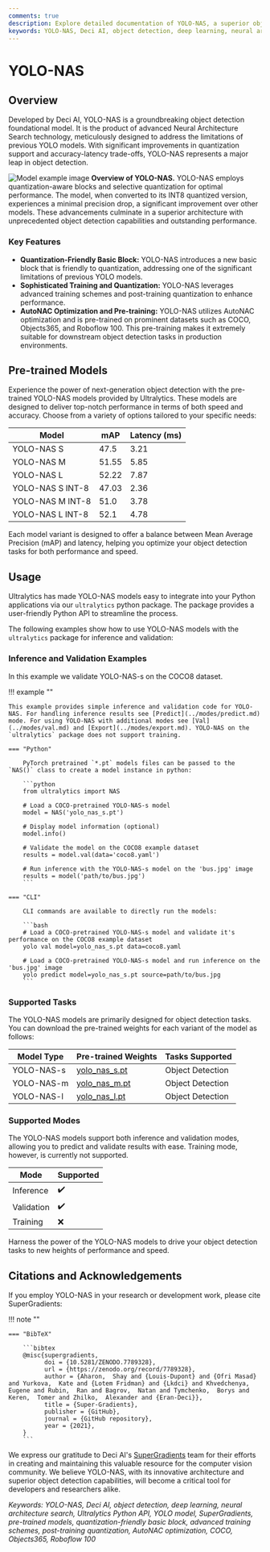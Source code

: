 ```yaml
---
comments: true
description: Explore detailed documentation of YOLO-NAS, a superior object detection model. Learn about its features, pre-trained models, usage with Ultralytics Python API, and more.
keywords: YOLO-NAS, Deci AI, object detection, deep learning, neural architecture search, Ultralytics Python API, YOLO model, pre-trained models, quantization, optimization, COCO, Objects365, Roboflow 100
---
```


# YOLO-NAS

## Overview

Developed by Deci AI, YOLO-NAS is a groundbreaking object detection foundational model. It is the product of advanced Neural Architecture Search technology, meticulously designed to address the limitations of previous YOLO models. With significant improvements in quantization support and accuracy-latency trade-offs, YOLO-NAS represents a major leap in object detection.

![Model example image](https://learnopencv.com/wp-content/uploads/2023/05/yolo-nas_COCO_map_metrics.png)
**Overview of YOLO-NAS.** YOLO-NAS employs quantization-aware blocks and selective quantization for optimal performance. The model, when converted to its INT8 quantized version, experiences a minimal precision drop, a significant improvement over other models. These advancements culminate in a superior architecture with unprecedented object detection capabilities and outstanding performance.

### Key Features

- **Quantization-Friendly Basic Block:** YOLO-NAS introduces a new basic block that is friendly to quantization, addressing one of the significant limitations of previous YOLO models.
- **Sophisticated Training and Quantization:** YOLO-NAS leverages advanced training schemes and post-training quantization to enhance performance.
- **AutoNAC Optimization and Pre-training:** YOLO-NAS utilizes AutoNAC optimization and is pre-trained on prominent datasets such as COCO, Objects365, and Roboflow 100. This pre-training makes it extremely suitable for downstream object detection tasks in production environments.

## Pre-trained Models

Experience the power of next-generation object detection with the pre-trained YOLO-NAS models provided by Ultralytics. These models are designed to deliver top-notch performance in terms of both speed and accuracy. Choose from a variety of options tailored to your specific needs:

| Model            | mAP   | Latency (ms) |
|------------------|-------|--------------|
| YOLO-NAS S       | 47.5  | 3.21         |
| YOLO-NAS M       | 51.55 | 5.85         |
| YOLO-NAS L       | 52.22 | 7.87         |
| YOLO-NAS S INT-8 | 47.03 | 2.36         |
| YOLO-NAS M INT-8 | 51.0  | 3.78         |
| YOLO-NAS L INT-8 | 52.1  | 4.78         |

Each model variant is designed to offer a balance between Mean Average Precision (mAP) and latency, helping you optimize your object detection tasks for both performance and speed.

## Usage

Ultralytics has made YOLO-NAS models easy to integrate into your Python applications via our `ultralytics` python package. The package provides a user-friendly Python API to streamline the process.

The following examples show how to use YOLO-NAS models with the `ultralytics` package for inference and validation:

### Inference and Validation Examples

In this example we validate YOLO-NAS-s on the COCO8 dataset.

!!! example ""

    This example provides simple inference and validation code for YOLO-NAS. For handling inference results see [Predict](../modes/predict.md) mode. For using YOLO-NAS with additional modes see [Val](../modes/val.md) and [Export](../modes/export.md). YOLO-NAS on the `ultralytics` package does not support training.

    === "Python"

        PyTorch pretrained `*.pt` models files can be passed to the `NAS()` class to create a model instance in python:

        ```python
        from ultralytics import NAS

        # Load a COCO-pretrained YOLO-NAS-s model
        model = NAS('yolo_nas_s.pt')

        # Display model information (optional)
        model.info()

        # Validate the model on the COCO8 example dataset
        results = model.val(data='coco8.yaml')

        # Run inference with the YOLO-NAS-s model on the 'bus.jpg' image
        results = model('path/to/bus.jpg')
        ```

    === "CLI"

        CLI commands are available to directly run the models:

        ```bash
        # Load a COCO-pretrained YOLO-NAS-s model and validate it's performance on the COCO8 example dataset
        yolo val model=yolo_nas_s.pt data=coco8.yaml

        # Load a COCO-pretrained YOLO-NAS-s model and run inference on the 'bus.jpg' image
        yolo predict model=yolo_nas_s.pt source=path/to/bus.jpg
        ```

### Supported Tasks

The YOLO-NAS models are primarily designed for object detection tasks. You can download the pre-trained weights for each variant of the model as follows:

| Model Type | Pre-trained Weights                                                                           | Tasks Supported  |
|------------|-----------------------------------------------------------------------------------------------|------------------|
| YOLO-NAS-s | [yolo_nas_s.pt](https://github.com/ultralytics/assets/releases/download/v0.0.0/yolo_nas_s.pt) | Object Detection |
| YOLO-NAS-m | [yolo_nas_m.pt](https://github.com/ultralytics/assets/releases/download/v0.0.0/yolo_nas_m.pt) | Object Detection |
| YOLO-NAS-l | [yolo_nas_l.pt](https://github.com/ultralytics/assets/releases/download/v0.0.0/yolo_nas_l.pt) | Object Detection |

### Supported Modes

The YOLO-NAS models support both inference and validation modes, allowing you to predict and validate results with ease. Training mode, however, is currently not supported.

| Mode       | Supported          |
|------------|--------------------|
| Inference  | :heavy_check_mark: |
| Validation | :heavy_check_mark: |
| Training   | :x:                |

Harness the power of the YOLO-NAS models to drive your object detection tasks to new heights of performance and speed.

## Citations and Acknowledgements

If you employ YOLO-NAS in your research or development work, please cite SuperGradients:

!!! note ""

    === "BibTeX"

        ```bibtex
        @misc{supergradients,
              doi = {10.5281/ZENODO.7789328},
              url = {https://zenodo.org/record/7789328},
              author = {Aharon,  Shay and {Louis-Dupont} and {Ofri Masad} and Yurkova,  Kate and {Lotem Fridman} and {Lkdci} and Khvedchenya,  Eugene and Rubin,  Ran and Bagrov,  Natan and Tymchenko,  Borys and Keren,  Tomer and Zhilko,  Alexander and {Eran-Deci}},
              title = {Super-Gradients},
              publisher = {GitHub},
              journal = {GitHub repository},
              year = {2021},
        }
        ```

We express our gratitude to Deci AI's [SuperGradients](https://github.com/Deci-AI/super-gradients/) team for their efforts in creating and maintaining this valuable resource for the computer vision community. We believe YOLO-NAS, with its innovative architecture and superior object detection capabilities, will become a critical tool for developers and researchers alike.

*Keywords: YOLO-NAS, Deci AI, object detection, deep learning, neural architecture search, Ultralytics Python API, YOLO model, SuperGradients, pre-trained models, quantization-friendly basic block, advanced training schemes, post-training quantization, AutoNAC optimization, COCO, Objects365, Roboflow 100*
